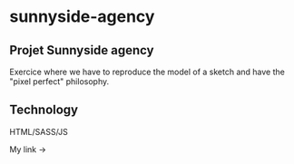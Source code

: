 # sunnyside-agency

## Projet Sunnyside agency

Exercice where we have to reproduce the model of a sketch and have the "pixel perfect"
philosophy.

## Technology

HTML/SASS/JS

My link ->
